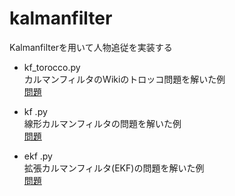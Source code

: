 # kalmanfilter
Kalmanfilterを用いて人物追従を実装する
- kf_torocco.py  
カルマンフィルタのWikiのトロッコ問題を解いた例  
[問題](https://ja.wikipedia.org/wiki/%E3%82%AB%E3%83%AB%E3%83%9E%E3%83%B3%E3%83%95%E3%82%A3%E3%83%AB%E3%82%BF%E3%83%BC)

- kf .py      
線形カルマンフィルタの問題を解いた例  
[問題](https://koukyo1213.hatenablog.com/entry/KalmanFilter#:~:text=%E3%81%AF%E5%A5%BD%E3%81%8D%E3%81%A7%E3%81%99%E3%80%82-,%E5%95%8F%E9%A1%8C%E8%A8%AD%E5%AE%9A,-XY%E5%B9%B3%E9%9D%A2%E4%B8%8A)

- ekf .py     
拡張カルマンフィルタ(EKF)の問題を解いた例  
[問題](https://koukyo1213.hatenablog.com/entry/KalmanFilter#:~:text=%24%24-,EKF%E3%81%AE%E4%BE%8B%E9%A1%8C,-EKF%E3%82%92%E4%BD%BF)